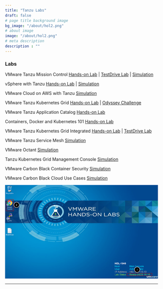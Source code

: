 ```yaml
---
title: "Tanzu Labs"
draft: false
# page title background image
bg_image: "/about/hol2.png"
# about image
image: "/about/hol2.png"
# meta description
description : ""
---
```


### Labs

VMware Tanzu Mission Control [Hands-on Lab](http://labs.hol.vmware.com/HOL/catalogs/lab/8087) | [TestDrive Lab](https://pathfinder.vmware.com/path/tanzu) | [Simulation](http://labs.hol.vmware.com/HOL/catalogs/lab/8516)

vSphere with Tanzu [Hands-on Lab](https://www.vmwarelearningplatform.com/HOL/catalogs/lab/7811) | [Simulation](http://labs.hol.vmware.com/HOL/catalogs/lab/8897)

VMware Cloud on AWS with Tanzu [Simulation](https://labs.hol.vmware.com/HOL/catalogs/lab/8743)

VMware Tanzu Kubernetes Grid [Hands-on Lab](http://labs.hol.vmware.com/HOL/catalogs/lab/8525) | [Odyssey Challenge](http://labs.hol.vmware.com/HOL/catalogs/lab/8664)

VMware Tanzu Application Catalog [Hands-on Lab](https://labs.hol.vmware.com/HOL/catalogs/lab/8526)

Containers, Docker and Kubernetes 101 [Hands-on Lab](https://labs.hol.vmware.com/HOL/catalogs/lab/9312)

VMware Tanzu Kubernetes Grid Integrated [Hands-on Lab](http://labs.hol.vmware.com/HOL/catalogs/lab/8546) | [TestDrive Lab](https://pathfinder.vmware.com/path/enterprisepks)

VMware Tanzu Service Mesh [Simulation](http://labs.hol.vmware.com/HOL/catalogs/lab/8509)

VMware Octant [Simulation](http://labs.hol.vmware.com/HOL/catalogs/lab/8548)

Tanzu Kubernetes Grid Management Console [Simulation](http://labs.hol.vmware.com/HOL/catalogs/lab/8547)

VMware Carbon Black Container Security [Simulation](http://labs.hol.vmware.com/HOL/catalogs/lab/8549)	

VMware Carbon Black Cloud Use Cases [Simulation](http://labs.hol.vmware.com/HOL/catalogs/lab/8550)

![/about/hol3.ppg](/about/hol3.png)

--------


